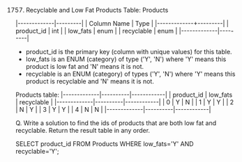 1757. Recyclable and Low Fat Products
Table: Products

|-------------|---------|
| Column Name | Type    |
|-------------+---------|
| product_id  | int     |
| low_fats    | enum    |
| recyclable  | enum    |
|-------------|---------|
* product_id is the primary key (column with unique values) for this table.
* low_fats is an ENUM (category) of type ('Y', 'N') where 'Y' means this product is low fat and 'N' means it is not.
* recyclable is an ENUM (category) of types ('Y', 'N') where 'Y' means this product is recyclable and 'N' means it is not.
 

Products table:
|-------------|----------|------------|
| product_id  | low_fats | recyclable |
|-------------|----------|------------|
| 0           | Y        | N          |
| 1           | Y        | Y          |
| 2           | N        | Y          |
| 3           | Y        | Y          |
| 4           | N        | N          |
|-------------|----------|------------|

Q. Write a solution to find the ids of products that are both low fat and recyclable. Return the result table in any order.

SELECT product_id
FROM Products
WHERE low_fats='Y' AND recyclable='Y';
